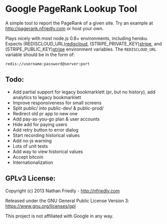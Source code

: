 Google PageRank Lookup Tool
===========================

A simple tool to report the PageRank of a given site. Try an example at 
http://pagerank.nfriedly.com or host your own. 

Plays nicely with most node.js 0.8+ environments, including heroku. Expects 
(REDISCLOUD_URL)[rediscloud],  (STRIPE_PRIVATE_KEY)[stripe], and (STRIPE_PUBLIC_KEY)[stripe] 
environment variables. The `REDISCLOUD_URL` variable should be in the form of:

    redis://username:password@server:port
    
[stripe]: https://manage.stripe.com/account/apikeys
[rediscloud]: http://redis-cloud.com/

Todo:
-----

* Add partial support for legacy bookmarklett (pr, but no history), add analytics to legacy bookmarklett
* Improve responsiveness for small screens
* Split public/ into public-dev/ & public-prod/
* Redirect old pr app to new one
* Add pay-as-you-go plan & user accounts
* Hide add for paying users
* Add retry button to error dialog
* Start recording historical values
* Add no-js warning
* Lots of unit tests
* Add way to view historical values
* Accept bitcoin
* Internationalization


GPLv3 License:
--------------

Copyright (c) 2013 Nathan Friedly - http://nfriedly.com

Released under the GNU General Public License Version 3:  https://www.gnu.org/licenses/gpl

This project is not affiliated with Google in any way.